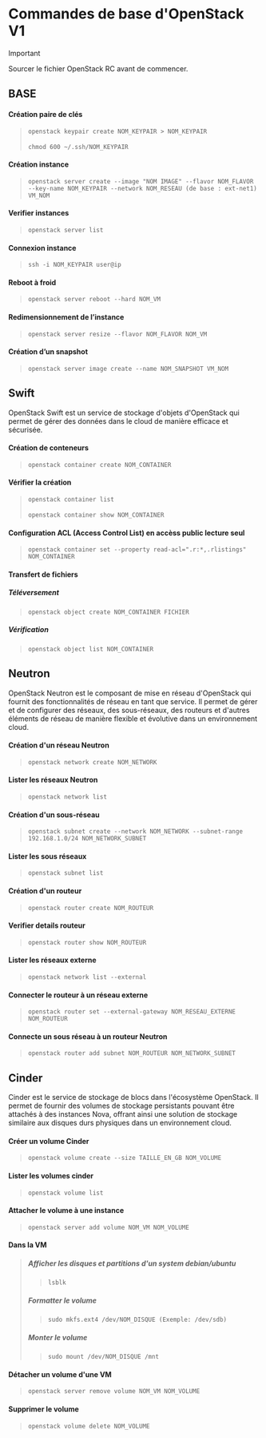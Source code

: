 # Commandes de base d'OpenStack V1

> [!IMPORTANT]
> Sourcer le fichier OpenStack RC avant de commencer.

## BASE
#### Création paire de clés
> `openstack keypair create NOM_KEYPAIR > NOM_KEYPAIR`
<br></br>
> `chmod 600 ~/.ssh/NOM_KEYPAIR`

#### Création instance
> `openstack server create --image "NOM IMAGE" --flavor NOM_FLAVOR --key-name NOM_KEYPAIR --network NOM_RESEAU (de base : ext-net1) VM_NOM`

#### Verifier instances
> `openstack server list`

#### Connexion instance
> `ssh -i NOM_KEYPAIR user@ip`

#### Reboot à froid
> `openstack server reboot --hard NOM_VM`

#### Redimensionnement de l’instance
> `openstack server resize --flavor NOM_FLAVOR NOM_VM`

#### Création d’un snapshot
> `openstack server image create --name NOM_SNAPSHOT VM_NOM`

## Swift
OpenStack Swift est un service de stockage d'objets d'OpenStack qui permet de gérer des données dans le cloud de manière efficace et sécurisée. 
#### Création de conteneurs
> `openstack container create NOM_CONTAINER`

#### Vérifier la création
> `openstack container list`
<br></br>
> `openstack container show NOM_CONTAINER`

#### Configuration ACL (Access Control List) en accèss public lecture seul
> `openstack container set --property read-acl=".r:*,.rlistings" NOM_CONTAINER`

#### Transfert de fichiers
##### Téléversement
> `openstack object create NOM_CONTAINER FICHIER`
##### Vérification
> `openstack object list NOM_CONTAINER`

## Neutron
OpenStack Neutron est le composant de mise en réseau d'OpenStack qui fournit des fonctionnalités de réseau en tant que service. Il permet de gérer et de configurer des réseaux, des sous-réseaux, des routeurs et d'autres éléments de réseau de manière flexible et évolutive dans un environnement cloud.

#### Création d'un réseau Neutron
> `openstack network create NOM_NETWORK`

#### Lister les réseaux Neutron 
> `openstack network list`

#### Création d'un sous-réseau
> `openstack subnet create --network NOM_NETWORK --subnet-range 192.168.1.0/24 NOM_NETWORK_SUBNET`

#### Lister les sous réseaux
> `openstack subnet list`

#### Création d'un routeur
> `openstack router create NOM_ROUTEUR`

#### Verifier details routeur
> `openstack router show NOM_ROUTEUR`

#### Lister les réseaux externe
> `openstack network list --external`

#### Connecter le routeur à un réseau externe
> `openstack router set --external-gateway NOM_RESEAU_EXTERNE NOM_ROUTEUR`

#### Connecte un sous réseau à un routeur Neutron
> `openstack router add subnet NOM_ROUTEUR NOM_NETWORK_SUBNET`

## Cinder
Cinder est le service de stockage de blocs dans l'écosystème OpenStack. Il permet de fournir des volumes de stockage persistants pouvant être attachés à des instances Nova, offrant ainsi une solution de stockage similaire aux disques durs physiques dans un environnement cloud.

#### Créer un volume Cinder
> `openstack volume create --size TAILLE_EN_GB NOM_VOLUME`

#### Lister les volumes cinder
> `openstack volume list`

#### Attacher le volume à une instance
> `openstack server add volume NOM_VM NOM_VOLUME`

#### Dans la VM
> ##### Afficher les disques et partitions d'un system debian/ubuntu
> > `lsblk`
> 
> ##### Formatter le volume
> > `sudo mkfs.ext4 /dev/NOM_DISQUE (Exemple: /dev/sdb)`
> 
> ##### Monter le volume
> > `sudo mount /dev/NOM_DISQUE /mnt`

#### Détacher un volume d'une VM
> `openstack server remove volume NOM_VM NOM_VOLUME`

#### Supprimer le volume 
> `openstack volume delete NOM_VOLUME`
